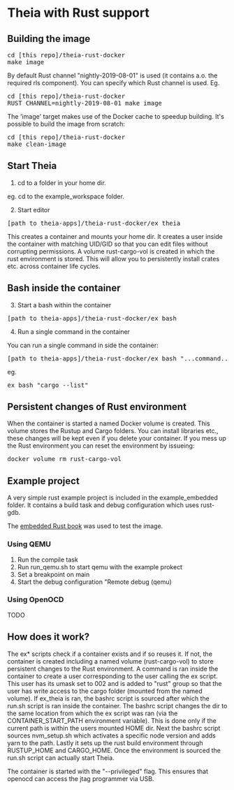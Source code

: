 # Theia with Rust support

## Building the image

<pre>
cd [this repo]/theia-rust-docker
make image
</pre>

By default Rust channel "nightly-2019-08-01" is used (it contains a.o. the required rls component). You can specify which Rust channel is used. Eg.

<pre>
cd [this repo]/theia-rust-docker
RUST_CHANNEL=nightly-2019-08-01 make image
</pre>


The 'image' target makes use of the Docker cache to speedup building. It's possible to build the image from scratch:
<pre>
cd [this repo]/theia-rust-docker
make clean-image
</pre>

## Start Theia

1. cd to a folder in your home dir.

eg. cd to the example\_workspace folder.
  
2. Start editor

<pre>[path to theia-apps]/theia-rust-docker/ex_theia</pre>

This creates a container and mounts your home dir. It creates a user inside the container with matching UID/GID so that you can edit files without corrupting permissions. A volume rust-cargo-vol is created in which the rust environment is stored. This will allow you to persistently install crates etc. across container life cycles.

## Bash inside the container

3. Start a bash within the container

<pre>[path to theia-apps]/theia-rust-docker/ex_bash</pre>

4. Run a single command in the container

You can run a single command in side the container:

<pre>[path to theia-apps]/theia-rust-docker/ex_bash "...command..."</pre>

eg.

<pre>ex_bash "cargo --list"</pre>

## Persistent changes of Rust environment

When the container is started a named Docker volume is created. This volume stores the Rustup and Cargo folders. You can install libraries etc., these changes will be kept even if you delete your container. If you mess up the Rust environment you can reset the environment by issueing:

<pre>
docker volume rm rust-cargo-vol
</pre>

## Example project

A very simple rust example project is included in the example_embedded folder. It contains a build task and debug configuration which uses rust-gdb.

The [embedded Rust book](https://rust-embedded.github.io/book/) was used to test the image.

### Using QEMU

  1. Run the compile task
  2. Run run\_qemu.sh to start qemu with the example prokect
  3. Set a breakpoint on main
  4. Start the debug configuration "Remote debug (qemu)

### Using OpenOCD

TODO

## How does it work?

The ex\* scripts check if a container exists and if so reuses it. If not, the container is created including a named volume (rust-cargo-vol) to store persistent changes to the Rust environment. A command is ran inside the container to create a user corresponding to the user calling the ex script. This user has its umask set to 002 and is added to "rust" group so that the user has write access to the cargo folder (mounted from the named volume). If ex_theia is ran, the bashrc script is sourced after which the run.sh script is ran inside the container. The bashrc script changes the dir to the same location from which the ex script was ran (via the CONTAINER_START_PATH environment variable). This is done only if the current path is within the users mounted HOME dir. Next the bashrc script sources nvm_setup.sh which activates a specific node version and adds yarn to the path. Lastly it sets up the rust build environment through RUSTUP_HOME and CARGO_HOME. Once the environment is sourced the run.sh script can actually start Theia.

The container is started with the "--privileged" flag. This ensures that openocd can access the jtag programmer via USB.


